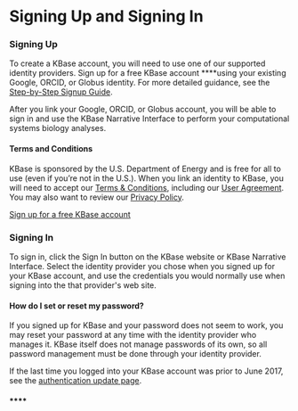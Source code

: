 # Signing Up and Signing In

### **Signing Up**

To create a KBase account, you will need to use one of our supported identity providers. Sign up for a free KBase account ****using your existing Google, ORCID, or Globus identity. For more detailed guidance, see the [Step-by-Step Signup Guide](step-by-step-signup-guide.md).

After you link your Google, ORCID, or Globus account, you will be able to sign in and use the KBase Narrative Interface to perform your computational systems biology analyses.

#### **Terms and Conditions**

KBase is sponsored by the U.S. Department of Energy and is free for all to use \(even if you’re not in the U.S.\). When you link an identity to KBase, you will need to accept our [Terms & Conditions](https://kbase.us/terms-and-conditions/), including our [User Agreement](http://kbase.us/user-agreement). You may also want to review our [Privacy Policy](http://kbase.us/privacy-policy).

[Sign up for a free KBase account](https://narrative.kbase.us/#signup)

### **Signing In**

To sign in, click the Sign In button on the KBase website or KBase Narrative Interface. Select the identity provider you chose when you signed up for your KBase account, and use the credentials you would normally use when signing into the that provider's web site.

#### How do I set or reset my password?

If you signed up for KBase and your password does not seem to work, you may reset your password at any time with the identity provider who manages it. KBase itself does not manage passwords of its own, so all password management must be done through your identity provider.

If the last time you logged into your KBase account was prior to June 2017, see the [authentication update page](https://kbase.us/auth-update-2017).

#### \*\*\*\*

